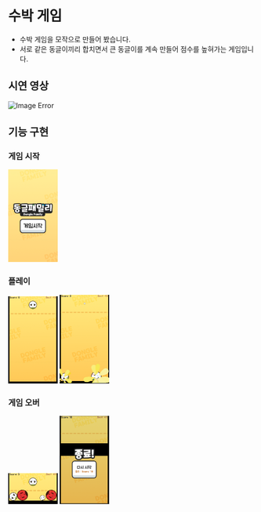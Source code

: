 # 수박 게임
  
  - 수박 게임을 모작으로 만들어 봤습니다.
  - 서로 같은 동글이끼리 합치면서 큰 동글이를 계속 만들어 점수를 높혀가는 게임입니다.

## 시연 영상
  <img src="https://github.com/parkjun-0521/unity_-practice/blob/main/PhysicsBasedGame/image/PhysicsBasedGame-SampleScene-Windows_-Mac_-Linux-Unity-2021.3.gif" alt="Image Error" width="50%" height="50%" />

## 기능 구현 

  ### 게임 시작 
  <img src="https://github.com/parkjun-0521/unity_-practice/blob/main/PhysicsBasedGame/image/start.PNG" alt="Image Error" width="20%" height="10%" />

  ### 플레이 
  <img src="https://github.com/parkjun-0521/unity_-practice/blob/main/PhysicsBasedGame/image/play.PNG" alt="Image Error" width="20%" height="10%" />

  <img src="https://github.com/parkjun-0521/unity_-practice/blob/main/PhysicsBasedGame/image/play2.PNG" alt="Image Error" width="20%" height="10%" />

  ### 게임 오버 
  <img src="https://github.com/parkjun-0521/unity_-practice/blob/main/PhysicsBasedGame/image/dead.PNG" alt="Image Error" width="20%" height="10%" />

  <img src="https://github.com/parkjun-0521/unity_-practice/blob/main/PhysicsBasedGame/image/gameover.PNG" alt="Image Error" width="20%" height="10%" />

  
